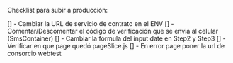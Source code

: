Checklist para subir a producción:

[] - Cambiar la URL de servicio de contrato en el ENV
[] - Comentar/Descomentar el código de verificación que se envia al celular (SmsContainer)
[] - Cambiar la fórmula del input date en Step2 y Step3
[] - Verificar en que page quedó pageSlice.js
[] - En error page poner la url de consorcio webtest
